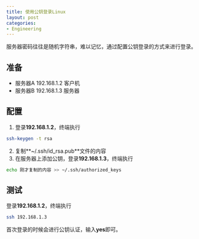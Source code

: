 ```yaml
---
title: 使用公钥登录Linux
layout: post
categories:
- Engineering
---
```

服务器密码往往是随机字符串，难以记忆，通过配置公钥登录的方式来进行登录。
## 准备
+ 服务器A 192.168.1.2 客户机
+ 服务器B 192.168.1.3 服务器
## 配置

1. 登录**192.168.1.2**，终端执行
```bash
ssh-keygen -t rsa
```
2. 复制**~/.ssh/id_rsa.pub**文件的内容
3. 在服务器上添加公钥，登录**192.168.1.3**，终端执行
```bash
echo 刚才复制的内容 >> ~/.ssh/authorized_keys
```
## 测试
登录**192.168.1.2**，终端执行
```bash
ssh 192.168.1.3
```
首次登录的时候会进行公钥认证，输入**yes**即可。